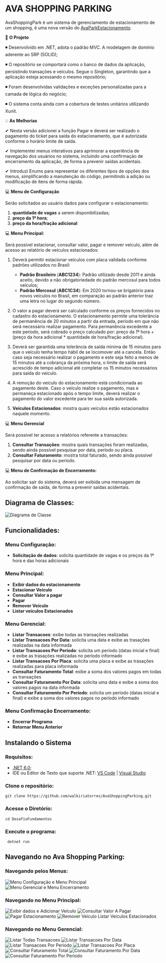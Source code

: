 # AVA SHOPPING PARKING

AvaShoppingPark é um sistema de gerenciamento de estacionamento de um shopping, é uma nova versão do [AvaParkEstacionamento](https://github.com/walkiriatorres/AvaParkEstacionamento).

📌 **O Projeto**

◾ Desenvolvido em .NET, adota o padrão MVC. A modelagem de domínio aderente ao SRP (SOLID);

◾ O repositório se comportará como o banco de dados da aplicação, persistindo transações e veículos. Segue o Singleton, garantindo que a aplicação esteja acessando o mesmo repositório;

◾ Foram desenvolvidas validações e exceções personalizadas para a camada de lógica do negócio;

◾ O sistema conta ainda com a cobertura de testes unitários utilizando Xunit.

💡 **As Melhorias**

✔ Nesta versão adicionei a função Pagar e deverá ser realizado o pagamento do ticket para saída do estacionamento, que é autorizada conforme o horário limite de saída.

✔ Implementei menus interativos para aprimorar a experiência de navegação dos usuários no sistema, incluindo uma confirmação de encerramento da aplicação, de forma a prevenir saídas acidentais.

✔ Introduzi Enums para representar os diferentes tipos de opções dos menus, simplificando a manutenção do código, permitindo a adição ou modificação de itens de forma rápida.

💻 **Menu de Configuração**

Serão solicitados ao usuário dados para configurar o estacionamento:
1. **quantidade de vagas** a serem disponibilizadas;
2. **preço da 1ª hora**;
3. **preço da hora/fração adicional**

💻 **Menu Principal:**

Será possível estacionar, consultar valor, pagar e remover veículo, além de acesso ao relatório de veículos estacionados:

1. Deverá permitir estacionar veículos com placa validada conforme padrões utilizados no Brasil:
     - **Padrão Brasileiro** (**ABC1234**): Padrão utilizado desde 2011 e ainda aceito, devido a não obrigatoriedade do padrão mercosul para todos veículos;
     - **Padrão Mercosul** (**ABC1C34**): Em 2020 tornou-se brigatório para novos veículos no Brasil, em comparação ao padrão anterior traz uma letra no lugar do segundo número.

2. O valor a pagar deverá ser calculado conforme os preços fornecidos no cadastro do estacionamento. O estacionamento permite uma tolerância de permanência de 20 minutos a partir da entrada, período em que não será necessário realizar pagamento. Para permanência excedente a este período, será cobrado o preço calculado por: preço da 1ª hora + (preço da hora adicional * quantidade de hora/fração adicional).

3. Deverá ser garantida uma tolerância de saída mínima de 15 minutos para que o veículo tenha tempo hábil de se locomover até a cancela. Então caso seja necessário realizar o pagamento e este seja feito a menos de 15 minutos até a cobrança da próxima hora, o limite de saída será acrescido de tempo adicional até completar os 15 minutos necessários para saída do veículo.

4. A remoção do veículo do estacionamento está condicionada ao pagamento deste. Caso o veículo realize o pagamento, mas e permaneça estacionado após o tempo limite, deverá realizar o pagamento do valor excedente para ter sua saída autorizada.

5. **Veículos Estacionados**: mostra quais veículos estão estacionados naquele momento.

💻 **Menu Gerencial**

Será possível ter acesso a relatórios referente a transações:
1. **Consultar Transações**: mostra quais transações foram realizadas, sendo ainda possível pesquisar por data, período ou placa.
2. **Consultar Faturamento**: mostra total faturado, sendo ainda possível pesquisar por data ou período.

💻 **Menu de Confirmação de Encerramento:**

Ao solicitar sair do sistema, deverá ser exibida uma mensagem de confirmação de saída, de forma a prevenir saídas acidentais.

## Diagrama de Classes:
![Diagrama de Classe](Imagens/Diagrama_De_Classe/DiagramaAvaShoppingParking.png)

## Funcionalidades:
### Menu Configuração:
- **Solicitação de dados**: solicita quantidade de vagas e os preços da 1ª hora e das horas adicionais 

### Menu Principal:
- **Exibir dados do estacionamento**
- **Estacionar Veículo**
- **Consultar Valor a pagar**
- **Pagar**
- **Remover Veículo**
- **Listar veículos Estacionados**

### Menu Gerencial:
- **Listar Transacoes**: exibe todas as transações realizadas
- **Listar Transacoes Por Data**: solicita uma data e exibe as trasações realizadas na data informada
- **Listar Transacoes Por Periodo**: solicita um período (datas inicial e final) e exibe as trasações realizadas no período informado
- **Listar Transacoes Por Placa**: solicita uma placa e exibe as trasações realizadas para placa informada
- **Consultar Faturamento Total**: exibe a soma dos valores pagos em todas as transações
- **Consultar Faturamento Por Data**: solicita uma data e exibe a soma dos valores pagos na data informada
- **Consultar Faturamento Por Periodo**: solicita um período (datas inicial e final) e exibe a soma dos valores pagos no período informado

### Menu Confirmação Encerramento:
- **Encerrar Programa**
- **Retornar Menu Anterior**

## Instalando o Sistema
### Requisitos:
- [.NET 6.0](https://dotnet.microsoft.com/pt-br/download/dotnet/6.0);
- IDE ou Editor de Texto que suporte .NET: [VS Code](https://code.visualstudio.com/download) | [Visual Studio](https://visualstudio.microsoft.com/pt-br/downloads/)

### Clone o repositório:
```
git clone https://github.com/walkiriatorres/AvaShoppingParking.git
```

### Acesse o Diretório:
```
cd DesafioFundamentos
```

### Execute o programa:
```
 dotnet run
```

## Navegando no Ava Shopping Parking:
### Navegando pelos Menus:
![Menu Configuração e Menu Principal](Imagens/Aplicacao/Menus/1_Menu_Configuracao_2_Menu_Principal.png)
![Menu Gerencial e Menu Encerramento](Imagens/Aplicacao/Menus/3_Menu_Gerencial_4_Menu_Encerramento.png)
### Navegando no Menu Principal:
![Exibir dados e Adicionar Veículo](Imagens/Aplicacao/Menu_Principal/2.1_Exibir_dados_2.2_Adicionar_Veiculo.png)
![Consultar Valor A Pagar](Imagens/Aplicacao/Menu_Principal/2.3_Consultar_Valor_A_Pagar.png)
![Pagar Estacionamento](Imagens/Aplicacao/Menu_Principal/2.4_Pagar.png)
![Remover Veiculo Listar Veiculos Estacionados](Imagens/Aplicacao/Menu_Principal/2.5_Remover_Veiculo_2.6_Listar_Veiculos_Estacionados.png)
### Navegando no Menu Gerencial:
![Listar Todas Transacoes](Imagens/Aplicacao/Menu_Gerencial/3.1_Listar_Transacoes.png)
![Listar Transacoes Por Data](Imagens/Aplicacao/Menu_Gerencial/3.2_Listar_Transacoes_Por_data.png)
![Listar Transacoes Por Periodo](Imagens/Aplicacao/Menu_Gerencial/3.1_Listar_Transacoes.png)
![Listar Transacoes Por Placa](Imagens/Aplicacao/Menu_Gerencial/3.4_Listar_Transacoes_Por_Placa.png)
![Consultar Faturamento Total](Imagens/Aplicacao/Menu_Gerencial/3.5_Consultar_Faturamento_Total.png)
![Consultar Faturamento Por Data](Imagens/Aplicacao/Menu_Gerencial/3.6_Consultar_Faturamento_Por_Data.png)
![Consultar Faturamento Por Periodo](Imagens/Aplicacao/Menu_Gerencial/3.7_Consultar_Faturamento_Por_Periodo.png)

